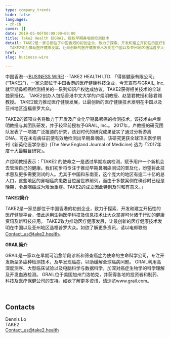 ```yaml
---
type: company_trends
hide: false
languages:
- zh-CN
cover: []
date: 2019-05-06T00:00:00+08:00
title: Take2 Health 获GRAIL 授权早期鼻咽癌检测技术
detail: TAKE2是一家总部位于中国香港的初创企业，致力于探索、开发和建立开拓性的医疗健康平台，借此运用生物医学科技及信息技术让大众掌握可付诸于行动的健康资讯及新科技应用。
  TAKE2致力推动医疗健康发展，让最创新的医疗健康技术发明在中国以及亚州地区造福普罗大众。
href: ''
slug: business-wire

---
```

中国香港--([BUSINESS WIRE](https://www.businesswire.com/))--TAKE2 HEALTH LTD. 「得易健康有限公司」 (“TAKE2”)，一家总部位于中国香港的医疗健康科技企业，今天宣布与GRAIL, Inc. 就早期鼻咽癌检测相关的一系列知识产权达成协议，TAKE2获得相关技术的全球独家授权。 TAKE2创办人包括香港中文大学的卢煜明教授、赵慧君教授和陈君赐教授。 TAKE2致力推动医疗健康发展，让最创新的医疗健康技术发明在中国以及亚州地区造福普罗大众。

TAKE2的首项业务将致力于开发及产业化早期鼻咽癌的检测技术，该技术由卢煜明教授与其团队研发，并于较早前授权予GRAIL, Inc.。 2017年，卢教授的研究团队发表了一项被广泛报道的研究，该划时代的研究成果证实了通过分析游离DNA，可在未有病征前便有效地检测出早期鼻咽癌。该研究更获全球顶尖医学期刊《新英伦医学杂志》(The New England Journal of Medicine) 选为「2017年度十大最瞩目研究」。

卢煜明教授表示：「TAKE2 的使命之一是透过早期疾病检测，赋予用户一个新机会去管理自己的健康。我们初步将专注于推动早期鼻咽癌测试的普及化，盼望将此技术惠及更多需要测试的人。尤其于中国和东南亚，这个庞大的地区有逾二十亿的总人口，这些地区的鼻咽癌病患数目位居世界前列，而由于多数案例在确诊时已经是晚期，令鼻咽癌成为难治重症。TAKE2的成立因此特别及时和有意义。」

**TAKE2简介**

TAKE2是一家总部位于中国香港的初创企业，致力于探索、开发和建立开拓性的医疗健康平台，借此运用生物医学科技及信息技术让大众掌握可付诸于行动的健康资讯及新科技应用。 TAKE2致力推动医疗健康发展，让最创新的医疗健康技术发明在中国以及亚州地区造福普罗大众。如欲了解更多资讯，请以电邮联络 Contact_us@take2.health。

**GRAIL简介**

GRAIL是一家以在早期可治愈阶段诊断和筛查癌症为使命的生命科学公司，专注开发新型多癌种检测技术，及早发现癌症，以助缓解全球癌病问题。 GRAIL利用高深度测序、大型临床试验以及电脑科学与数据科学，加深对癌症生物学的科学理解及开发血液检测。 GRAIL位于美国加州门洛帕克，并获得各地的投资者和制药、科技及医疗保健公司的支持。如欲了解更多资讯，请浏览www.grail.com。

<br/>

## **Contacts**

Dennis Lo  
TAKE2  
[Contact_us@take2.health](mailto:Contact_us@take2.health)